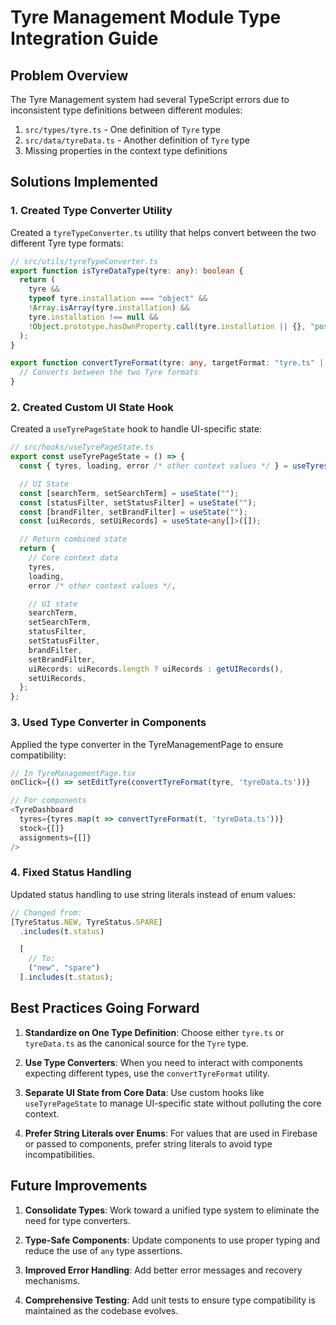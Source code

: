 # Tyre Management Module Type Integration Guide

## Problem Overview

The Tyre Management system had several TypeScript errors due to inconsistent type definitions between different modules:

1. `src/types/tyre.ts` - One definition of `Tyre` type
2. `src/data/tyreData.ts` - Another definition of `Tyre` type
3. Missing properties in the context type definitions

## Solutions Implemented

### 1. Created Type Converter Utility

Created a `tyreTypeConverter.ts` utility that helps convert between the two different Tyre type formats:

```typescript
// src/utils/tyreTypeConverter.ts
export function isTyreDataType(tyre: any): boolean {
  return (
    tyre &&
    typeof tyre.installation === "object" &&
    !Array.isArray(tyre.installation) &&
    tyre.installation !== null &&
    !Object.prototype.hasOwnProperty.call(tyre.installation || {}, "position")
  );
}

export function convertTyreFormat(tyre: any, targetFormat: "tyre.ts" | "tyreData.ts"): any {
  // Converts between the two Tyre formats
}
```

### 2. Created Custom UI State Hook

Created a `useTyrePageState` hook to handle UI-specific state:

```typescript
// src/hooks/useTyrePageState.ts
export const useTyrePageState = () => {
  const { tyres, loading, error /* other context values */ } = useTyres();

  // UI State
  const [searchTerm, setSearchTerm] = useState("");
  const [statusFilter, setStatusFilter] = useState("");
  const [brandFilter, setBrandFilter] = useState("");
  const [uiRecords, setUiRecords] = useState<any[]>([]);

  // Return combined state
  return {
    // Core context data
    tyres,
    loading,
    error /* other context values */,

    // UI state
    searchTerm,
    setSearchTerm,
    statusFilter,
    setStatusFilter,
    brandFilter,
    setBrandFilter,
    uiRecords: uiRecords.length ? uiRecords : getUIRecords(),
    setUiRecords,
  };
};
```

### 3. Used Type Converter in Components

Applied the type converter in the TyreManagementPage to ensure compatibility:

```typescript
// In TyreManagementPage.tsx
onClick={() => setEditTyre(convertTyreFormat(tyre, 'tyreData.ts'))}

// For components
<TyreDashboard
  tyres={tyres.map(t => convertTyreFormat(t, 'tyreData.ts'))}
  stock={[]}
  assignments={[]}
/>
```

### 4. Fixed Status Handling

Updated status handling to use string literals instead of enum values:

```typescript
// Changed from:
[TyreStatus.NEW, TyreStatus.SPARE]
  .includes(t.status)

  [
    // To:
    ("new", "spare")
  ].includes(t.status);
```

## Best Practices Going Forward

1. **Standardize on One Type Definition**: Choose either `tyre.ts` or `tyreData.ts` as the canonical source for the `Tyre` type.

2. **Use Type Converters**: When you need to interact with components expecting different types, use the `convertTyreFormat` utility.

3. **Separate UI State from Core Data**: Use custom hooks like `useTyrePageState` to manage UI-specific state without polluting the core context.

4. **Prefer String Literals over Enums**: For values that are used in Firebase or passed to components, prefer string literals to avoid type incompatibilities.

## Future Improvements

1. **Consolidate Types**: Work toward a unified type system to eliminate the need for type converters.

2. **Type-Safe Components**: Update components to use proper typing and reduce the use of `any` type assertions.

3. **Improved Error Handling**: Add better error messages and recovery mechanisms.

4. **Comprehensive Testing**: Add unit tests to ensure type compatibility is maintained as the codebase evolves.
